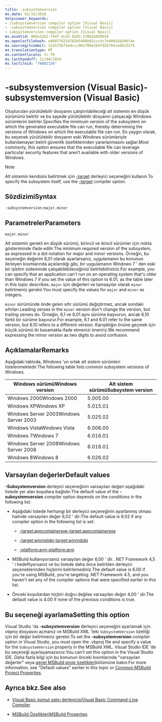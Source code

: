 ```yaml
---
title: -subsystemversion
ms.date: 03/13/2018
helpviewer_keywords:
- /subsystemversion compiler option [Visual Basic]
- -subsystemversion compiler option [Visual Basic]
- subsystemversion compiler option [Visual Basic]
ms.assetid: 08be22b2-f447-4cd3-8203-120b1b920b54
ms.openlocfilehash: e8607f8254783b5486b02ccc4c7e4081da506fae
ms.sourcegitcommit: 32a575bf4adccc901f00e264f92b759ced633379
ms.translationtype: MT
ms.contentlocale: tr-TR
ms.lasthandoff: 12/04/2019
ms.locfileid: "74802156"
---
```

# <a name="-subsystemversion-visual-basic"></a><span data-ttu-id="18175-102">-subsystemversion (Visual Basic)</span><span class="sxs-lookup"><span data-stu-id="18175-102">-subsystemversion (Visual Basic)</span></span>

<span data-ttu-id="18175-103">Oluşturulan yürütülebilir dosyanın çalıştırılabileceği alt sistemin en düşük sürümünü belirtir ve bu sayede yürütülebilir dosyanın çalışacağı Windows sürümlerini belirler.</span><span class="sxs-lookup"><span data-stu-id="18175-103">Specifies the minimum version of the subsystem on which the generated executable file can run, thereby determining the versions of Windows on which the executable file can run.</span></span> <span data-ttu-id="18175-104">En yaygın olarak, bu seçenek yürütülebilir dosyanın eski Windows sürümleriyle kullanılamayan belirli güvenlik özelliklerinden yararlanmasını sağlar.</span><span class="sxs-lookup"><span data-stu-id="18175-104">Most commonly, this option ensures that the executable file can leverage particular security features that aren’t available with older versions of Windows.</span></span>

> [!NOTE]
> <span data-ttu-id="18175-105">Alt sistemin kendisini belirtmek için [-target](../../../csharp/language-reference/compiler-options/target-compiler-option.md) derleyici seçeneğini kullanın.</span><span class="sxs-lookup"><span data-stu-id="18175-105">To specify the subsystem itself, use the [-target](../../../csharp/language-reference/compiler-options/target-compiler-option.md) compiler option.</span></span>

## <a name="syntax"></a><span data-ttu-id="18175-106">Sözdizimi</span><span class="sxs-lookup"><span data-stu-id="18175-106">Syntax</span></span>

```vb
-subsystemversion:major.minor
```

## <a name="parameters"></a><span data-ttu-id="18175-107">Parametreler</span><span class="sxs-lookup"><span data-stu-id="18175-107">Parameters</span></span>

`major.minor`

<span data-ttu-id="18175-108">Alt sistemin gerekli en düşük sürümü, birincil ve ikincil sürümler için nokta gösteriminde ifade edilir.</span><span class="sxs-lookup"><span data-stu-id="18175-108">The minimum required version of the subsystem, as expressed in a dot notation for major and minor versions.</span></span> <span data-ttu-id="18175-109">Örneğin, bu seçeneğin değerini 6,01 olarak ayarlarsanız, uygulamanın bu konunun ilerleyen kısımlarında açıklandığı gibi, bir uygulamanın Windows 7 ' den eski bir işletim sisteminde çalışabilebileceğinizi belirtebilirsiniz.</span><span class="sxs-lookup"><span data-stu-id="18175-109">For example, you can specify that an application can't run on an operating system that's older than Windows 7 if you set the value of this option to 6.01, as the table later in this topic describes.</span></span> <span data-ttu-id="18175-110">`major` için değerleri ve tamsayılar olarak `minor` belirtmeniz gerekir.</span><span class="sxs-lookup"><span data-stu-id="18175-110">You must specify the values for `major` and `minor` as integers.</span></span>

<span data-ttu-id="18175-111">`minor` sürümünde önde gelen sıfır sürümü değiştirmez, ancak sondaki sıfırları.</span><span class="sxs-lookup"><span data-stu-id="18175-111">Leading zeroes in the `minor` version don't change the version, but trailing zeroes do.</span></span> <span data-ttu-id="18175-112">Örneğin, 6,1 ve 6,01 aynı sürüme başvurun, ancak 6,10 farklı bir sürüme başvurur.</span><span class="sxs-lookup"><span data-stu-id="18175-112">For example, 6.1 and 6.01 refer to the same version, but 6.10 refers to a different version.</span></span> <span data-ttu-id="18175-113">Karışıklığın önüne geçmek için küçük sürümü iki basamakla ifade etmenizi öneririz.</span><span class="sxs-lookup"><span data-stu-id="18175-113">We recommend expressing the minor version as two digits to avoid confusion.</span></span>

## <a name="remarks"></a><span data-ttu-id="18175-114">Açıklamalar</span><span class="sxs-lookup"><span data-stu-id="18175-114">Remarks</span></span>

<span data-ttu-id="18175-115">Aşağıdaki tabloda, Windows 'un ortak alt sistem sürümleri listelenmektedir.</span><span class="sxs-lookup"><span data-stu-id="18175-115">The following table lists common subsystem versions of Windows.</span></span>

|<span data-ttu-id="18175-116">Windows sürümü</span><span class="sxs-lookup"><span data-stu-id="18175-116">Windows version</span></span>|<span data-ttu-id="18175-117">Alt sistem sürümü</span><span class="sxs-lookup"><span data-stu-id="18175-117">Subsystem version</span></span>|
|---------------------|-----------------------|
|<span data-ttu-id="18175-118">Windows 2000</span><span class="sxs-lookup"><span data-stu-id="18175-118">Windows 2000</span></span>|<span data-ttu-id="18175-119">5.00</span><span class="sxs-lookup"><span data-stu-id="18175-119">5.00</span></span>|
|<span data-ttu-id="18175-120">Windows XP</span><span class="sxs-lookup"><span data-stu-id="18175-120">Windows XP</span></span>|<span data-ttu-id="18175-121">5.01</span><span class="sxs-lookup"><span data-stu-id="18175-121">5.01</span></span>|
|<span data-ttu-id="18175-122">Windows Server 2003</span><span class="sxs-lookup"><span data-stu-id="18175-122">Windows Server 2003</span></span>|<span data-ttu-id="18175-123">5.02</span><span class="sxs-lookup"><span data-stu-id="18175-123">5.02</span></span>|
|<span data-ttu-id="18175-124">Windows Vista</span><span class="sxs-lookup"><span data-stu-id="18175-124">Windows Vista</span></span>|<span data-ttu-id="18175-125">6.00</span><span class="sxs-lookup"><span data-stu-id="18175-125">6.00</span></span>|
|<span data-ttu-id="18175-126">Windows 7</span><span class="sxs-lookup"><span data-stu-id="18175-126">Windows 7</span></span>|<span data-ttu-id="18175-127">6.01</span><span class="sxs-lookup"><span data-stu-id="18175-127">6.01</span></span>|
|<span data-ttu-id="18175-128">Windows Server 2008</span><span class="sxs-lookup"><span data-stu-id="18175-128">Windows Server 2008</span></span>|<span data-ttu-id="18175-129">6.01</span><span class="sxs-lookup"><span data-stu-id="18175-129">6.01</span></span>|
|<span data-ttu-id="18175-130">Windows 8</span><span class="sxs-lookup"><span data-stu-id="18175-130">Windows 8</span></span>|<span data-ttu-id="18175-131">6.02</span><span class="sxs-lookup"><span data-stu-id="18175-131">6.02</span></span>|

## <a name="default-values"></a><span data-ttu-id="18175-132">Varsayılan değerler</span><span class="sxs-lookup"><span data-stu-id="18175-132">Default values</span></span>

<span data-ttu-id="18175-133">**-Subsystemversion** derleyici seçeneğinin varsayılan değeri aşağıdaki listede yer alan koşullara bağlıdır:</span><span class="sxs-lookup"><span data-stu-id="18175-133">The default value of the **-subsystemversion** compiler option depends on the conditions in the following list:</span></span>

- <span data-ttu-id="18175-134">Aşağıdaki listede herhangi bir derleyici seçeneğinin ayarlanmış olması halinde varsayılan değer 6,02 ' dir:</span><span class="sxs-lookup"><span data-stu-id="18175-134">The default value is 6.02 if any compiler option in the following list is set:</span></span>

  - [<span data-ttu-id="18175-135">-target:appcontainerexe</span><span class="sxs-lookup"><span data-stu-id="18175-135">-target:appcontainerexe</span></span>](../../../visual-basic/reference/command-line-compiler/target.md)

  - [<span data-ttu-id="18175-136">-target:winmdobj</span><span class="sxs-lookup"><span data-stu-id="18175-136">-target:winmdobj</span></span>](../../../visual-basic/reference/command-line-compiler/target.md)

  - [<span data-ttu-id="18175-137">-platform:arm</span><span class="sxs-lookup"><span data-stu-id="18175-137">-platform:arm</span></span>](../../../visual-basic/reference/command-line-compiler/platform.md)

- <span data-ttu-id="18175-138">MSBuild kullanıyorsanız varsayılan değer 6,00 ' dir. .NET Framework 4,5 ' i hedefliyorsanız ve bu listede daha önce belirtilen derleyici seçeneklerinden hiçbirini belirlemediniz.</span><span class="sxs-lookup"><span data-stu-id="18175-138">The default value is 6.00 if you're using MSBuild, you're targeting .NET Framework 4.5, and you haven't set any of the compiler options that were specified earlier in this list.</span></span>

- <span data-ttu-id="18175-139">Önceki koşullardan hiçbiri doğru değilse varsayılan değer 4,00 ' dir.</span><span class="sxs-lookup"><span data-stu-id="18175-139">The default value is 4.00 if none of the previous conditions is true.</span></span>

## <a name="setting-this-option"></a><span data-ttu-id="18175-140">Bu seçeneği ayarlama</span><span class="sxs-lookup"><span data-stu-id="18175-140">Setting this option</span></span>

<span data-ttu-id="18175-141">Visual Studio 'da **-subsystemversion** derleyici seçeneğini ayarlamak için. vbproj dosyasını açmanız ve MSBuild XML 'teki `SubsystemVersion` özelliği için bir değer belirtmeniz gerekir.</span><span class="sxs-lookup"><span data-stu-id="18175-141">To set the **-subsystemversion** compiler option in Visual Studio, you must open the .vbproj file and specify a value for the `SubsystemVersion` property in the MSBuild XML.</span></span> <span data-ttu-id="18175-142">Visual Studio IDE 'de bu seçeneği ayarlayamazsınız.</span><span class="sxs-lookup"><span data-stu-id="18175-142">You can't set this option in the Visual Studio IDE.</span></span> <span data-ttu-id="18175-143">Daha fazla bilgi için bu konunun önceki kısımlarında "varsayılan değerler" veya [genel MSBuild proje özellikleri](/visualstudio/msbuild/common-msbuild-project-properties)bölümüne bakın.</span><span class="sxs-lookup"><span data-stu-id="18175-143">For more information, see "Default values" earlier in this topic or [Common MSBuild Project Properties](/visualstudio/msbuild/common-msbuild-project-properties).</span></span>

## <a name="see-also"></a><span data-ttu-id="18175-144">Ayrıca bkz.</span><span class="sxs-lookup"><span data-stu-id="18175-144">See also</span></span>

- [<span data-ttu-id="18175-145">Visual Basic komut satırı derleyicisi</span><span class="sxs-lookup"><span data-stu-id="18175-145">Visual Basic Command-Line Compiler</span></span>](../../../visual-basic/reference/command-line-compiler/index.md)

- [<span data-ttu-id="18175-146">MSBuild Özellikleri</span><span class="sxs-lookup"><span data-stu-id="18175-146">MSBuild Properties</span></span>](/visualstudio/msbuild/msbuild-properties)

